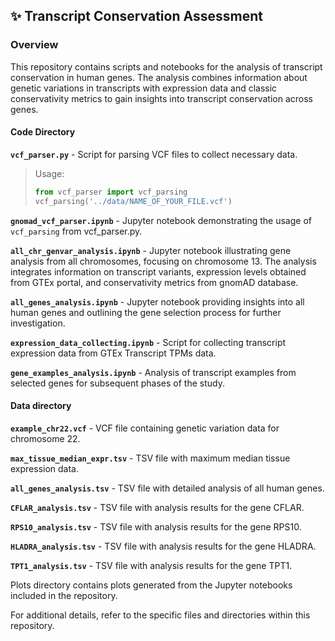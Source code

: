 ## ✨ Transcript Conservation Assessment

### Overview
This repository contains scripts and notebooks for the analysis of transcript conservation in human genes. 
The analysis combines information about genetic variations in transcripts with expression data and
classic conservativity metrics to gain insights into transcript conservation across genes.

#### Code Directory
**`vcf_parser.py`** - Script for parsing VCF files to collect necessary data.

> Usage:
> ```python
> from vcf_parser import vcf_parsing
> vcf_parsing('../data/NAME_OF_YOUR_FILE.vcf')
> ```

**`gnomad_vcf_parser.ipynb`** - Jupyter notebook demonstrating the usage of `vcf_parsing` from vcf_parser.py.

**`all_chr_genvar_analysis.ipynb`** - Jupyter notebook illustrating gene analysis from all chromosomes,
focusing on chromosome 13.
The analysis integrates information on transcript variants, expression levels obtained from GTEx portal, and
conservativity metrics from gnomAD database.

**`all_genes_analysis.ipynb`** - Jupyter notebook providing insights into all human genes
and outlining the gene selection process for further investigation.

**`expression_data_collecting.ipynb`** - Script for collecting transcript expression data from GTEx Transcript TPMs data.

**`gene_examples_analysis.ipynb`** - Analysis of transcript examples from selected genes for subsequent phases of the study.

#### Data directory

**`example_chr22.vcf`** - VCF file containing genetic variation data for chromosome 22.

**`max_tissue_median_expr.tsv`** - TSV file with maximum median tissue expression data.

**`all_genes_analysis.tsv`** - TSV file with detailed analysis of all human genes.

**`CFLAR_analysis.tsv`** - TSV file with analysis results for the gene CFLAR.

**`RPS10_analysis.tsv`** - TSV file with analysis results for the gene RPS10.

**`HLADRA_analysis.tsv`** - TSV file with analysis results for the gene HLADRA.

**`TPT1_analysis.tsv`** - TSV file with analysis results for the gene TPT1.

Plots directory contains plots generated from the Jupyter notebooks included in the repository.

For additional details, refer to the specific files and directories within this repository.
